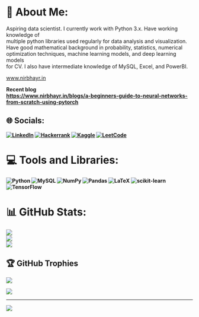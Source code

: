# 💫 About Me:
Aspiring data scientist. I currently work with Python 3.x. Have working knowledge of<br>multiple python libraries used regularly for data analysis and visualization.<br>Have good mathematical background in probability, statistics, numerical<br>optimization techniques, machine learning models, and deep learning models<br>for CV. I also have intermediate knowledge of MySQL, Excel, and PowerBI.

www.nirbhayr.in

<b> Recent blog<br>
https://www.nirbhayr.in/blogs/a-beginners-guide-to-neural-networks-from-scratch-using-pytorch


## 🌐 Socials:
[![LinkedIn](https://img.shields.io/badge/LinkedIn-%230077B5.svg?logo=linkedin&logoColor=white)](https://linkedin.com/in/nirbhayr) 
[![Hackerrank](https://img.shields.io/badge/hackerrank-%20-blue.svg?logo=hackerrank&logoColor=white)](https://www.hackerrank.com/nirbhayraghav?hr_r=1)
[![Kaggle](https://img.shields.io/badge/kaggle-%20-yellowgreen.svg?logo=Kaggle&logoColor=white)](https://www.kaggle.com/nirbhayraghav)
[![LeetCode](https://img.shields.io/badge/letcode-%20-yellowgreen.svg?logo=leetcode&logoColor=white)](https://www.leetcode.com/nirbhayr)


# 💻 Tools and Libraries:
![Python](https://img.shields.io/badge/python-3670A0?style=plastic&logo=python&logoColor=ffdd54) 
![MySQL](https://img.shields.io/badge/mysql-%2300f.svg?style=plastic&logo=mysql&logoColor=white) 
![NumPy](https://img.shields.io/badge/numpy-%23013243.svg?style=plastic&logo=numpy&logoColor=white) 
![Pandas](https://img.shields.io/badge/pandas-%23150458.svg?style=plastic&logo=pandas&logoColor=white) 
![LaTeX](https://img.shields.io/badge/latex-%23008080.svg?style=plastic&logo=latex&logoColor=white) 
![scikit-learn](https://img.shields.io/badge/scikit--learn-%23F7931E.svg?style=plastic&logo=scikit-learn&logoColor=white) 
![TensorFlow](https://img.shields.io/badge/TensorFlow-%23FF6F00.svg?style=plastic&logo=TensorFlow&logoColor=white)

# 📊 GitHub Stats:
![](https://github-readme-stats.vercel.app/api?username=nirbhayr&theme=default&hide_border=false&include_all_commits=true&count_private=true)<br/>
![](https://github-readme-streak-stats.herokuapp.com/?user=nirbhayr&theme=default&hide_border=false)<br/>
![](https://github-readme-stats.vercel.app/api/top-langs/?username=nirbhayr&theme=default&hide_border=false&include_all_commits=true&count_private=true&layout=compact)

## 🏆 GitHub Trophies
![](https://github-profile-trophy.vercel.app/?username=nirbhayr&theme=radical&no-frame=true&no-bg=false&margin-w=4)

![](https://quotes-github-readme.vercel.app/api?type=vetical&theme=radical)


---
[![](https://visitcount.itsvg.in/api?id=nirbhayr&icon=0&color=1)](https://visitcount.itsvg.in)

